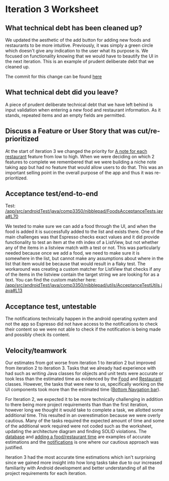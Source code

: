# Iteration 3 Worksheet

## What technical debt has been cleaned up?

We updated the aesthetic of the add button for adding new foods and restaurants to be more intuitive. 
Previously, it was simply a green circle which doesn't give any indication to the user what its
purpose is. We focused on functionality knowing that we would have to beautify the UI in the next
iteration. This is an example of prudent deliberate debt that we cleaned up.

The commit for this change can be found [here](https://code.cs.umanitoba.ca/winter-2022-a02/group-5/nibble-pad/-/commit/729a4591730a3a21ec6bbab961377605d4d291f2)

## What technical debt did you leave?

A piece of prudent deliberate technical debt that we have left behind is input validation when 
entering a new food and restaurant information. As it stands, repeated items and an 
empty fields are permitted.

## Discuss a Feature or User Story that was cut/re-prioritized

At the start of iteration 3 we changed the priority for [A note for each restaurant](https://code.cs.umanitoba.ca/winter-2022-a02/group-5/nibble-pad/-/issues/10)
feature from low to high. When we were deciding on which 2 features to complete we remembered that we
were building a niche note taking app but had no feature that would allow users to do that. This 
was an important selling point in the overall purpose of the app and thus it was re-prioritized.

## Acceptance test/end-to-end
  Test: [/app/src/androidTest/java/comp3350/nibblepad/FoodsAcceptanceTests.java#L70](/app/src/androidTest/java/comp3350/nibblepad/FoodsAcceptanceTests.java#L70)

  We tested to make sure we can add a food through the UI, and when the food is added it is successfully added to the list and exists there. One of the main challenges was that Espresso checks exact values and it did provide functionality to test an item at the nth index of a ListView, but not whether any of the items in a listview match with a test or not.
  This was particularly needed because once we add a food, we need to make sure it is somewhere in the list, but cannot make any assumptions about where in the list that item would be because that would result in a flaky test.
  The workaround was creating a custom matcher for ListView that checks if any of the items in the listview contain the target string we are looking for as a text. You can find the custom matcher here: [/app/src/androidTest/java/comp3350/nibblepad/utils/AcceptanceTestUtils.java#L13](/app/src/androidTest/java/comp3350/nibblepad/utils/AcceptanceTestUtils.java#L13)


## Acceptance test, untestable 
  The notifications technically happen in the android operating system and not the app so Espresso did not have access to the notifications to check their content so we were not able to check if the notification is being made and possibly check its content.

## Velocity/teamwork
Our estimates from got worse from iteration 1 to iteration 2 but improved from iteration 2 to iteration
3. Tasks that we already had experience with had such as writing Java classes for objects and unit
tests were accurate or took less than the estimated time as evidenced by the 
   [Food](https://code.cs.umanitoba.ca/winter-2022-a02/group-5/nibble-pad/-/issues/21) and
   [Restaurant](https://code.cs.umanitoba.ca/winter-2022-a02/group-5/nibble-pad/-/issues/22)
   classes.
   However, the tasks that were new to us, specifically working on the UI components took more than 
   the estimated time ([Bottom Navgation bar](https://code.cs.umanitoba.ca/winter-2022-a02/group-5/nibble-pad/-/issues/20)).
   
For Iteration 2, we expected it to be more technically challenging in addition to there being more project 
requirements than than the first iteration, however long we thought it would take to complete a task,
we allotted some additional time. This resulted in an overestimation because we were overly cautious.
Many of the tasks required the expected amount of time and some of the additional work required were 
not coded such as the worksheet, updating the architecture diagram and finding SOLID violations. The 
[database](https://code.cs.umanitoba.ca/winter-2022-a02/group-5/nibble-pad/-/issues/32) and
[adding a food/restaurant time](https://code.cs.umanitoba.ca/winter-2022-a02/group-5/nibble-pad/-/issues/35) 
are examples of accurate estimations and the [notifications](https://code.cs.umanitoba.ca/winter-2022-a02/group-5/nibble-pad/-/issues/7) 
is one where our cautious approach was justified.

Iteration 3 had the most accurate time estimations which isn't surprising since we gained more 
insight into how long tasks take due to our increased familiarity with Android development and 
better understanding of all the project requirements for each iteration. 

   

